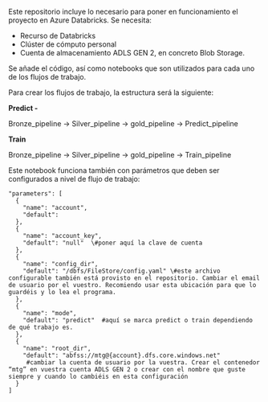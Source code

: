 Este repositorio incluye lo necesario para poner en funcionamiento el proyecto en Azure Databricks. Se necesita:

- Recurso de Databricks  
- Clúster de cómputo personal  
- Cuenta de almacenamiento ADLS GEN 2, en concreto Blob Storage.

Se añade el código, así como notebooks que son utilizados para cada uno de los flujos de trabajo.

Para crear los flujos de trabajo, la estructura será la siguiente:

**Predict \-**  
   
Bronze\_pipeline \-\> Silver\_pipeline \-\> gold\_pipeline \-\> Predict\_pipeline

**Train** 

Bronze\_pipeline \-\> Silver\_pipeline \-\> gold\_pipeline \-\> Train\_pipeline

Este notebook funciona también con parámetros que deben ser configurados a nivel de flujo de trabajo:

    "parameters": [  
      {  
        "name": "account",  
        "default":   
      },  
      {  
        "name": "account_key",  
        "default": "null"  \#poner aquí la clave de cuenta  
      },  
      {  
        "name": "config_dir",  
        "default": "/dbfs/FileStore/config.yaml" \#este archivo configurable también está provisto en el repositorio. Cambiar el email de usuario por el vuestro. Recomiendo usar esta ubicación para que lo guardéis y lo lea el programa.  
      },  
      {  
        "name": "mode",  
        "default": "predict"  #aquí se marca predict o train dependiendo de qué trabajo es.  
      },  
      {  
        "name": "root_dir",  
        "default": "abfss://mtg@{account}.dfs.core.windows.net"  
         #cambiar la cuenta de usuario por la vuestra. Crear el contenedor “mtg” en vuestra cuenta ADLS GEN 2 o crear con el nombre que guste siempre y cuando lo cambiéis en esta configuración  
      }  
    ]  
